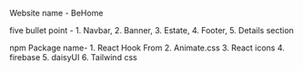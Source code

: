 Website name - BeHome

five bullet point - 1. Navbar, 
                    2. Banner,
                    3. Estate,
                    4. Footer,
                    5. Details section

npm Package name- 1. React Hook From
                  2. Animate.css
                  3. React icons
                  4. firebase
                  5. daisyUI
                  6. Tailwind css
                 




